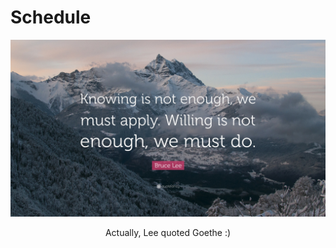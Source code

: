 # Schedule 


<div align=center><img src="pic/Bruce-Lee.jpg"></div>
<html><body><p align="center">Actually, Lee quoted Goethe :)</p></body></html>
